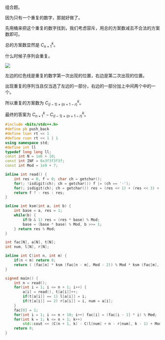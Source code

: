 组合题。

因为只有一个重复的数字，那就好做了。

先用桶来把这个重复的数字找到，我们考虑容斥，用总的方案数减去不合法的方案数即可。

总的方案数显然是 $C_{n+1}^{k}$。

什么时候子序列会重复。

![](https://cdn.luogu.com.cn/upload/image_hosting/lmu4xsd7.png)

左边的红色线是重复的数字第一次出现的位置，右边是第二次出现的位置。

出现重复的序列当且仅当选了左边的一部分，右边的一部分加上中间两个中的一个。

所以重复的方案数为 $C_{(l-1)+(n+1-r)}^{k}$。

最终的答案为 $C_{n+1}^{k} - C_{(l-1)+(n+1-r)}^{k}$。

```cpp
#include <bits/stdc++.h>
#define pb push_back
#define lson rt << 1
#define rson rt << 1 | 1
using namespace std;
#define int ll
typedef long long ll;
const int N = 1e6 + 10;
const int INF = 0x3f3f3f3f;
const int Mod = 1e9 + 7;

inline int read() {
    int res = 0, f = 0; char ch = getchar();
    for(; !isdigit(ch); ch = getchar()) f |= (ch == '-');
    for(; isdigit(ch); ch = getchar()) res = (res << 1) + (res << 3) + (ch - '0');
    return f ? - res : res;
}

inline int ksm(int a, int b) {
	int base = a, res = 1;
	while(b) {
		if(b & 1) res = (res * base) % Mod;
		base = (base * base) % Mod, b >>= 1;
	} return res % Mod;
}

int fac[N], a[N], t[N];
int num, l[N], r[N];

inline int C(int n, int m) {
	if(n < m) return 0; 
	return ( (fac[n] * ksm (fac[n - m], Mod - 2)) % Mod * ksm (fac[m], Mod - 2) ) % Mod;
}

signed main() {
	int n = read();
	for(int i = 1; i <= n + 1; i++) {
		a[i] = read(), t[a[i]]++;
		if(t[a[i]] == 1) l[a[i]] = i;
		if(t[a[i]] == 2) r[a[i]] = i, num = a[i];
	}
	fac[0] = 1;
	for(int i = 1; i <= n + 10; i++) fac[i] = (fac[i - 1] * i) % Mod; 
	for(int k = 1; k <= n + 1; k++)
		std::cout << (C(n + 1, k) - C(l[num] + n - r[num], k - 1) + Mod) % Mod, putchar('\n');
	return 0;
}
```